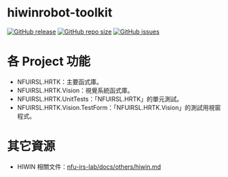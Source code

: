 # hiwinrobot-toolkit

[![GitHub release](https://img.shields.io/github/release/nfu-irs-lab/hiwinrobot-irs-hrtk.svg)](https://github.com/nfu-irs-lab/hiwinrobot-irs-hrtk/releases)
[![GitHub repo size](https://img.shields.io/github/repo-size/nfu-irs-lab/hiwinrobot-irs-hrtk)](https://github.com/nfu-irs-lab/hiwinrobot-irs-hrtk)
[![GitHub issues](https://img.shields.io/github/issues/nfu-irs-lab/hiwinrobot-irs-hrtk.svg)](https://github.com/nfu-irs-lab/hiwinrobot-irs-hrtk/issues)

# 各 Project 功能
- NFUIRSL.HRTK：主要函式庫。
- NFUIRSL.HRTK.Vision：視覺系統函式庫。
- NFUIRSL.HRTK.UnitTests：「NFUIRSL.HRTK」的單元測試。
- NFUIRSL.HRTK.Vision.TestForm：「NFUIRSL.HRTK.Vision」的測試用視窗程式。

# 其它資源
- HIWIN 相關文件：[nfu-irs-lab/docs/others/hiwin.md](https://github.com/nfu-irs-lab/docs/blob/main/others/hiwin.md)

